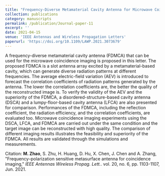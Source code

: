 ```yaml
---
title: "Frequency-Diverse Metamaterial Cavity Antenna for Microwave Coincidence Imaging"
collection: publications
category: manuscripts
permalink: /publication/Journal-paper-11
excerpt: ''
date: 2021-04-15
venue: 'IEEE Antennas and Wireless Propagation Letters'
paperurl: 'https://doi.org/10.1109/LAWP.2021.3073679'
---
```


A frequency-diverse metamaterial cavity antenna (FDMCA) that can be used for the microwave coincidence imaging is proposed in this letter. The proposed FDMCA is a slot antenna array excited by a metamaterial-based cavity, which can generate diverse radiation patterns at different frequencies. The average electric-field variation (AEV) is introduced to forecast the correlation coefficients of radiation patterns generated by the antenna. The lower the correlation coefficients are, the better the quality of the reconstructed image is. To verify the validity of the AEV and the superiority of the FDMCA, a disordered-structure-based cavity antenna (DSCA) and a lumpy-floor-based cavity antenna (LFCA) are also presented for comparison. Performances of the FDMCA, including the reflection coefficient, the radiation efficiency, and the correlation coefficients, are evaluated too. Microwave coincidence imaging experiments using the DSCA, LFCA, and FDMCA are carried out under the same condition and the target image can be reconstructed with high quality. The comparison of different imaging results illustrates the feasibility and superiority of the FDMCA. All results are validated through the simulations and measurements.

Citation: **M. Zhao**, S. Zhu, H. Huang, D. Hu, X. Chen, J. Chen and A. Zhang, &quot;Frequency–polarization sensitive metasurface antenna for coincidence imaging,&quot; <i>IEEE Antennas Wireless Propag. Lett.</i>. vol. 20, no. 6, pp. 1103-1107, Jun. 2021.

